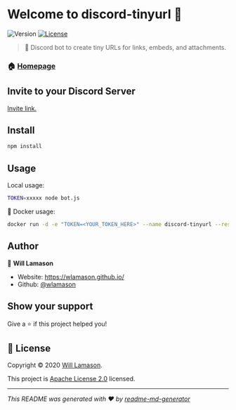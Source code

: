 # Welcome to discord-tinyurl 👋
![Version](https://img.shields.io/badge/version-1.0.0-blue.svg?cacheSeconds=2592000)
[![License](https://img.shields.io/badge/License-Apache%202.0-blue.svg)](https://github.com/wlamason/discord-tinyurl/blob/master/LICENSE)

> 🤖 Discord bot to create tiny URLs for links, embeds, and attachments.

### 🏠 [Homepage](https://github.com/wlamason/discord-tinyurl)

## Invite to your Discord Server

[Invite link.](https://discord.com/api/oauth2/authorize?client_id=705569193734438924&permissions=93248&scope=bot)

## Install

```sh
npm install
```

## Usage

Local usage:

```sh
TOKEN=xxxxx node bot.js
```

🐳 Docker usage:

```sh
docker run -d -e "TOKEN=<YOUR_TOKEN_HERE>" --name discord-tinyurl --restart=always wlamason/discord-tinyurl
```

## Author

👤 **Will Lamason**

* Website: https://wlamason.github.io/
* Github: [@wlamason](https://github.com/wlamason)

## Show your support

Give a ⭐️ if this project helped you!


## 📝 License

Copyright © 2020 [Will Lamason](https://github.com/wlamason).

This project is [Apache License 2.0](wlamason) licensed.

***
_This README was generated with ❤️ by [readme-md-generator](https://github.com/kefranabg/readme-md-generator)_